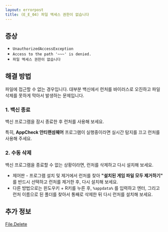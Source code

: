 ```yaml
---
layout: errorpost
title: (E_E_04) 파일 엑세스 권한이 없습니다
---
```


## 증상

- `UnauthorizedAccessException`
- `Access to the path '~~~' is denied.`
- `파일 엑세스 권한이 없습니다`

## 해결 방법

파일에 접근할 수 없는 경우입니다. 대부분 백신에서 런처를 바이러스로 오진하고 파일 삭제를 못하게 막아서 발생하는 문제입니다. 

### 1. 백신 종료

백신 프로그램을 잠시 종료한 후 런처를 사용해 보세요.

특히, **AppCheck 안티랜섬웨어** 프로그램이 실행중이라면 실시간 탐지를 끄고 런처를 사용해 주세요. 

### 2. 수동 삭제

백신 프로그램을 종료할 수 없는 상황이라면, 런처를 삭제하고 다시 설치해 보세요.

- 제어판 - 프로그램 설치 및 제거에서 런처를 찾아 **\"설치된 게임 파일 모두 제거하기\"** 를 반드시 선택하고 런처를 제거한 후, 다시 설치해 보세요.
- 다른 방법으로는 윈도우키 + R키를 누른 후, `%appdata%` 를 입력하고 엔터, 그리고 런처 이름으로 된 폴더를 찾아서 통째로 삭제한 뒤 다시 런처를 설치해 보세요. 

## 추가 정보

[File.Delete](https://learn.microsoft.com/en-us/dotnet/api/system.io.file.delete?view=net-8.0)